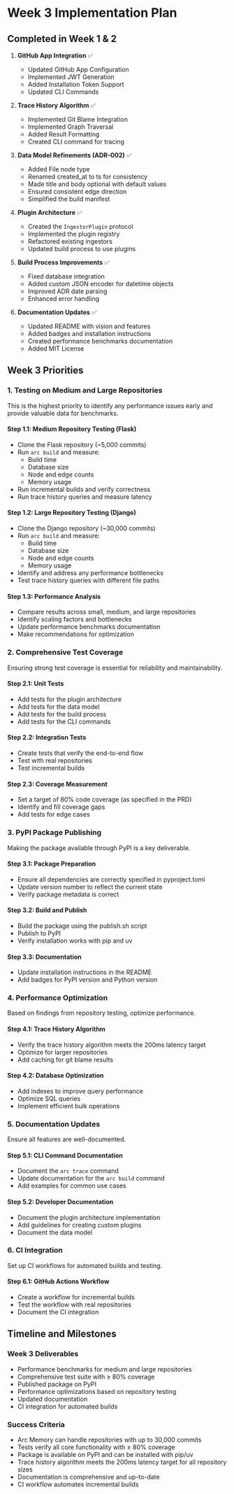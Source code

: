 # Week 3 Implementation Plan

## Completed in Week 1 & 2

1. **GitHub App Integration** ✅
   - Updated GitHub App Configuration
   - Implemented JWT Generation
   - Added Installation Token Support
   - Updated CLI Commands

2. **Trace History Algorithm** ✅
   - Implemented Git Blame Integration
   - Implemented Graph Traversal
   - Added Result Formatting
   - Created CLI command for tracing

3. **Data Model Refinements (ADR-002)** ✅
   - Added File node type
   - Renamed created_at to ts for consistency
   - Made title and body optional with default values
   - Ensured consistent edge direction
   - Simplified the build manifest

4. **Plugin Architecture** ✅
   - Created the `IngestorPlugin` protocol
   - Implemented the plugin registry
   - Refactored existing ingestors
   - Updated build process to use plugins

5. **Build Process Improvements** ✅
   - Fixed database integration
   - Added custom JSON encoder for datetime objects
   - Improved ADR date parsing
   - Enhanced error handling

6. **Documentation Updates** ✅
   - Updated README with vision and features
   - Added badges and installation instructions
   - Created performance benchmarks documentation
   - Added MIT License

## Week 3 Priorities

### 1. Testing on Medium and Large Repositories

This is the highest priority to identify any performance issues early and provide valuable data for benchmarks.

#### Step 1.1: Medium Repository Testing (Flask)
- Clone the Flask repository (~5,000 commits)
- Run `arc build` and measure:
  - Build time
  - Database size
  - Node and edge counts
  - Memory usage
- Run incremental builds and verify correctness
- Run trace history queries and measure latency

#### Step 1.2: Large Repository Testing (Django)
- Clone the Django repository (~30,000 commits)
- Run `arc build` and measure:
  - Build time
  - Database size
  - Node and edge counts
  - Memory usage
- Identify and address any performance bottlenecks
- Test trace history queries with different file paths

#### Step 1.3: Performance Analysis
- Compare results across small, medium, and large repositories
- Identify scaling factors and bottlenecks
- Update performance benchmarks documentation
- Make recommendations for optimization

### 2. Comprehensive Test Coverage

Ensuring strong test coverage is essential for reliability and maintainability.

#### Step 2.1: Unit Tests
- Add tests for the plugin architecture
- Add tests for the data model
- Add tests for the build process
- Add tests for the CLI commands

#### Step 2.2: Integration Tests
- Create tests that verify the end-to-end flow
- Test with real repositories
- Test incremental builds

#### Step 2.3: Coverage Measurement
- Set a target of 80% code coverage (as specified in the PRD)
- Identify and fill coverage gaps
- Add tests for edge cases

### 3. PyPI Package Publishing

Making the package available through PyPI is a key deliverable.

#### Step 3.1: Package Preparation
- Ensure all dependencies are correctly specified in pyproject.toml
- Update version number to reflect the current state
- Verify package metadata is correct

#### Step 3.2: Build and Publish
- Build the package using the publish.sh script
- Publish to PyPI
- Verify installation works with pip and uv

#### Step 3.3: Documentation
- Update installation instructions in the README
- Add badges for PyPI version and Python version

### 4. Performance Optimization

Based on findings from repository testing, optimize performance.

#### Step 4.1: Trace History Algorithm
- Verify the trace history algorithm meets the 200ms latency target
- Optimize for larger repositories
- Add caching for git blame results

#### Step 4.2: Database Optimization
- Add indexes to improve query performance
- Optimize SQL queries
- Implement efficient bulk operations

### 5. Documentation Updates

Ensure all features are well-documented.

#### Step 5.1: CLI Command Documentation
- Document the `arc trace` command
- Update documentation for the `arc build` command
- Add examples for common use cases

#### Step 5.2: Developer Documentation
- Document the plugin architecture implementation
- Add guidelines for creating custom plugins
- Document the data model

### 6. CI Integration

Set up CI workflows for automated builds and testing.

#### Step 6.1: GitHub Actions Workflow
- Create a workflow for incremental builds
- Test the workflow with real repositories
- Document the CI integration

## Timeline and Milestones

### Week 3 Deliverables
- Performance benchmarks for medium and large repositories
- Comprehensive test suite with ≥ 80% coverage
- Published package on PyPI
- Performance optimizations based on repository testing
- Updated documentation
- CI integration for automated builds

### Success Criteria
- Arc Memory can handle repositories with up to 30,000 commits
- Tests verify all core functionality with ≥ 80% coverage
- Package is available on PyPI and can be installed with pip/uv
- Trace history algorithm meets the 200ms latency target for all repository sizes
- Documentation is comprehensive and up-to-date
- CI workflow automates incremental builds
